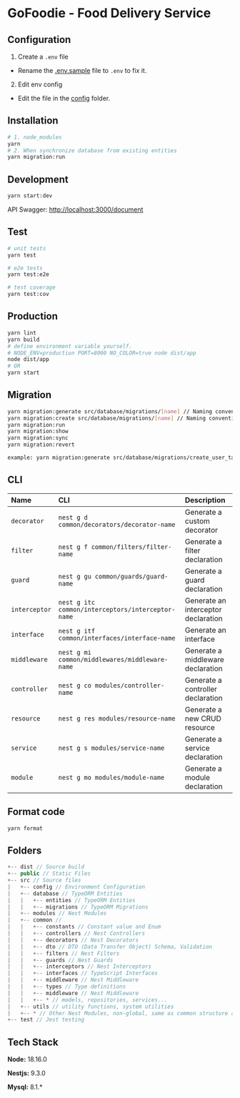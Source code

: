 # GoFoodie - Food Delivery Service

## Configuration

1. Create a `.env` file

- Rename the [.env.sample](.env.example) file to `.env` to fix it.

2. Edit env config

- Edit the file in the [config](src/common/config) folder.

## Installation

```sh
# 1. node_modules
yarn
# 2. When synchronize database from existing entities
yarn migration:run
```

## Development

```sh
yarn start:dev
```

API Swagger: [http://localhost:3000/document](http://localhost:3000/document)

## Test

```bash
# unit tests
yarn test

# e2e tests
yarn test:e2e

# test coverage
yarn test:cov
```

## Production

```sh
yarn lint
yarn build
# define environment variable yourself.
# NODE_ENV=production PORT=8000 NO_COLOR=true node dist/app
node dist/app
# OR
yarn start
```

## Migration

```sh
yarn migration:generate src/database/migrations/[name] // Naming convention: [actionName]_[tableName]_table
yarn migration:create src/database/migrations/[name] // Naming convention: [actionName]_[tableName]_table
yarn migration:run
yarn migration:show
yarn migration:sync
yarn migration:revert

example: yarn migration:generate src/database/migrations/create_user_table
```

## CLI

| Name          | CLI                                              | Description                         |
| :------------ | :----------------------------------------------- | :---------------------------------- |
| `decorator`   | `nest g d common/decorators/decorator-name`      | Generate a custom decorator         |
| `filter`       | `nest g f common/filters/filter-name`              | Generate a filter declaration        |
| `guard`       | `nest g gu common/guards/guard-name`             | Generate a guard declaration        |
| `interceptor` | `nest g itc common/interceptors/interceptor-name`| Generate an interceptor declaration |
| `interface`   | `nest g itf common/interfaces/interface-name`    | Generate an interface               |
| `middleware`  | `nest g mi common/middlewares/middleware-name`   | Generate a middleware declaration   |
| `controller`  | `nest g co modules/controller-name`              | Generate a controller declaration   |
| `resource`    | `nest g res modules/resource-name`               | Generate a new CRUD resource        |
| `service`     | `nest g s modules/service-name`                  | Generate a service declaration      |
| `module`      | `nest g mo modules/module-name`                  | Generate a module declaration       |


## Format code

```sh
yarn format
```

## Folders

```js
+-- dist // Source build
+-- public // Static Files
+-- src // Source files
|   +-- config // Environment Configuration
|   +-- database // TypeORM Entities
|   |   +-- entities // TypeORM Entities
|   |   +-- migrations // TypeORM Migrations
|   +-- modules // Nest Modules
|   +-- common //
|   |   +-- constants // Constant value and Enum
|   |   +-- controllers // Nest Controllers
|   |   +-- decorators // Nest Decorators
|   |   +-- dto // DTO (Data Transfer Object) Schema, Validation
|   |   +-- filters // Nest Filters
|   |   +-- guards // Nest Guards
|   |   +-- interceptors // Nest Interceptors
|   |   +-- interfaces // TypeScript Interfaces
|   |   +-- middleware // Nest Middleware
|   |   +-- types // Type definitions
|   |   +-- middleware // Nest Middleware
|   |   +-- * // models, repositories, services...
|   +-- utils // utility functions, system utilities
|   +-- * // Other Nest Modules, non-global, same as common structure above
+-- test // Jest testing
```

## Tech Stack

**Node:** 18.16.0

**Nestjs:** 9.3.0

**Mysql:** 8.1.\*
